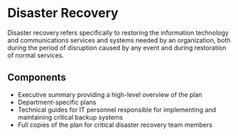 # Disaster Recovery
Disaster recovery refers specifically to restoring the information technology and communications services and systems needed by an organization, both during the period of disruption caused by any event and during restoration of normal services.

## Components
- Executive summary providing a high-level overview of the plan
- Department-specific plans
- Technical guides for IT personnel responsible for implementing and maintaining critical backup systems
- Full copies of the plan for critical disaster recovery team members